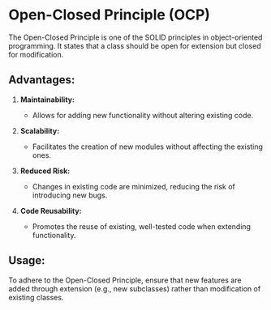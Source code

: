 # Open-Closed Principle (OCP)

The Open-Closed Principle is one of the SOLID principles in object-oriented programming. It states that a class should be open for extension but closed for modification.

## Advantages:

1. **Maintainability:**
   - Allows for adding new functionality without altering existing code.

2. **Scalability:**
   - Facilitates the creation of new modules without affecting the existing ones.

3. **Reduced Risk:**
   - Changes in existing code are minimized, reducing the risk of introducing new bugs.

4. **Code Reusability:**
   - Promotes the reuse of existing, well-tested code when extending functionality.

## Usage:

To adhere to the Open-Closed Principle, ensure that new features are added through extension (e.g., new subclasses) rather than modification of existing classes.

